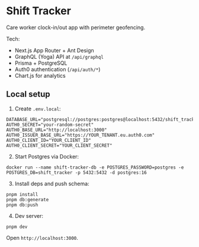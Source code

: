 # Shift Tracker

Care worker clock-in/out app with perimeter geofencing.

Tech:
- Next.js App Router + Ant Design
- GraphQL (Yoga) API at `/api/graphql`
- Prisma + PostgreSQL
- Auth0 authentication (`/api/auth/*`)
- Chart.js for analytics

## Local setup

1) Create `.env.local`:

```
DATABASE_URL="postgresql://postgres:postgres@localhost:5432/shift_tracker"
AUTH0_SECRET="your-random-secret"
AUTH0_BASE_URL="http://localhost:3000"
AUTH0_ISSUER_BASE_URL="https://YOUR_TENANT.eu.auth0.com"
AUTH0_CLIENT_ID="YOUR_CLIENT_ID"
AUTH0_CLIENT_SECRET="YOUR_CLIENT_SECRET"
```

2) Start Postgres via Docker:

```
docker run --name shift-tracker-db -e POSTGRES_PASSWORD=postgres -e POSTGRES_DB=shift_tracker -p 5432:5432 -d postgres:16
```

3) Install deps and push schema:

```
pnpm install
pnpm db:generate
pnpm db:push
```

4) Dev server:

```
pnpm dev
```

Open `http://localhost:3000`.
